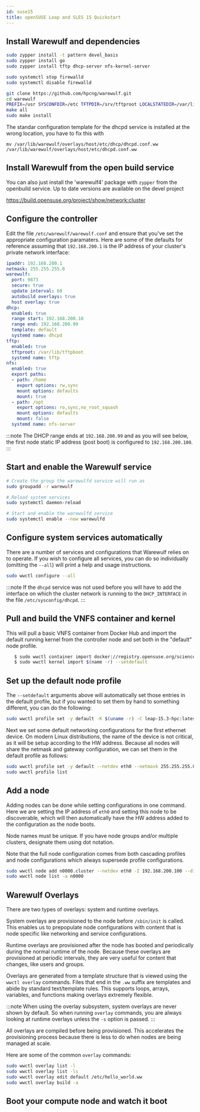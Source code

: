 ```yaml
---
id: suse15
title: openSUSE Leap and SLES 15 Quickstart
---
```


## Install Warewulf and dependencies

```bash
sudo zypper install -t pattern devel_basis
sudo zypper install go
sudo zypper install tftp dhcp-server nfs-kernel-server

sudo systemctl stop firewalld
sudo systemctl disable firewalld

git clone https://github.com/hpcng/warewulf.git
cd warewulf
PREFIX=/usr SYSCONFDIR=/etc TFTPDIR=/srv/tftproot LOCALSTATEDIR=/var/lib make genconfig
make all
sudo make install
```
The standar configuration template for the dhcpd service is installed at the wrong location, you have to fix this with 
```
mv /var/lib/warewulf/overlays/host/etc/dhcp/dhcpd.conf.ww /var/lib/warewulf/overlays/host/etc/dhcpd.conf.ww
```

## Install Warewulf from the open build service
You can also just install the 'warewulf4' package with ``zypper`` from the openbuild service. Up to date versions are available on the devel project 

https://build.opensuse.org/project/show/network:cluster

## Configure the controller

Edit the file `/etc/warewulf/warewulf.conf` and ensure that you've set the appropriate
configuration paramaters. Here are some of the defaults for reference assuming that `192.168.200.1`
is the IP address of your cluster's private network interface:

```yaml
ipaddr: 192.168.200.1
netmask: 255.255.255.0
warewulf:
  port: 9873
  secure: true
  update interval: 60
  autobuild overlays: true
  host overlay: true
dhcp:
  enabled: true
  range start: 192.168.200.10
  range end: 192.168.200.99
  template: default
  systemd name: dhcpd
tftp:
  enabled: true
  tftproot: /var/lib/tftpboot
  systemd name: tftp
nfs:
  enabled: true
  export paths:
  - path: /home
    export options: rw,sync
    mount options: defaults
    mount: true
  - path: /opt
    export options: ro,sync,no_root_squash
    mount options: defaults
    mount: false
  systemd name: nfs-server

```

:::note
The DHCP range ends at `192.168.200.99` and as you will see below, the first node static IP
address (post boot) is configured to `192.168.200.100`.
:::


## Start and enable the Warewulf service

```bash
# Create the group the warewulfd service will run as
sudo groupadd -r warewulf

# Reload system services
sudo systemctl daemon-reload

# Start and enable the warewulfd service
sudo systemctl enable --now warewulfd
```

## Configure system services automatically

There are a number of services and configurations that Warewulf relies on to operate.
If you wish to configure all services, you can do so individually (omitting the `--all`)
will print a help and usage instructions.

```bash
sudo wwctl configure --all
```
:::note
If the `dhcpd` service was not used before you will have to add the interface on which
the cluster network is running to the `DHCP_INTERFACE` in the file `/etc/sysconfig/dhcpd`.
:::

## Pull and build the VNFS container and kernel

This will pull a basic VNFS container from Docker Hub and import the default running
kernel from the controller node and set both in the "default" node profile.

```bash
   $ sudo wwctl container import docker://registry.opensuse.org/science/warewulf/leap-15.3/containers/kernel:latest --setdefault
   $ sudo wwctl kernel import $(name -r) --setdefault
```

## Set up the default node profile

The ``--setdefault`` arguments above will automatically set those entries in the default
profile, but if you wanted to set them by hand to something different, you can do the
following:

```bash
sudo wwctl profile set -y default -K $(uname -r) -C leap-15.3-hpc:latest
```

Next we set some default networking configurations for the first ethernet device. On
modern Linux distributions, the name of the device is not critical, as it will be setup
according to the HW address. Because all nodes will share the netmask and gateway
configuration, we can set them in the default profile as follows:

```bash
sudo wwctl profile set -y default --netdev eth0 --netmask 255.255.255.0 --gateway 192.168.200.1
sudo wwctl profile list
```

## Add a node

Adding nodes can be done while setting configurations in one command. Here we are setting
the IP address of ``eth0`` and setting this node to be discoverable, which will then
automatically have the HW address added to the configuration as the node boots.

Node names must be unique. If you have node groups and/or multiple clusters, designate
them using dot notation.

Note that the full node configuration comes from both cascading profiles and node
configurations which always supersede profile configurations.

```bash
sudo wwctl node add n0000.cluster --netdev eth0 -I 192.168.200.100 --discoverable
sudo wwctl node list -a n0000
```

## Warewulf Overlays

There are two types of overlays: system and runtime overlays.

System overlays are provisioned to the node before ``/sbin/init`` is called. This enables us
to prepopulate node configurations with content that is node specific like networking and
service configurations.

Runtime overlays are provisioned after the node has booted and periodically during the
normal runtime of the node. Because these overlays are provisioned at periodic intervals,
they are very useful for content that changes, like users and groups.

Overlays are generated from a template structure that is viewed using the ``wwctl overlay``
commands. Files that end in the ``.ww`` suffix are templates and abide by standard
text/template rules. This supports loops, arrays, variables, and functions making overlays
extremely flexible.

:::note
When using the overlay subsystem, system overlays are never shown by default. So when running ``overlay`` commands, you are always looking at runtime overlays unless the ``-s`` option is passed.
:::

All overlays are compiled before being provisioned. This accelerates the provisioning
process because there is less to do when nodes are being managed at scale.

Here are some of the common ``overlay`` commands:

```bash
sudo wwctl overlay list -l
sudo wwctl overlay list -ls
sudo wwctl overlay edit default /etc/hello_world.ww
sudo wwctl overlay build -a
```

## Boot your compute node and watch it boot
